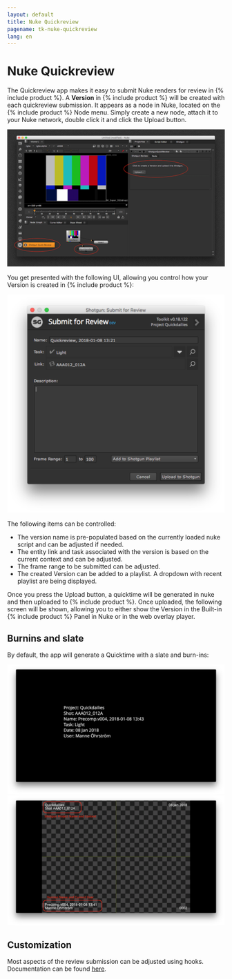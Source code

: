 ```yaml
---
layout: default
title: Nuke Quickreview
pagename: tk-nuke-quickreview
lang: en
---
```


# Nuke Quickreview

The Quickreview app makes it easy to submit Nuke renders for review in {% include product %}. A **Version** in {% include product %} will be created with each quickreview submission. It appears as a node in Nuke, located on the {% include product %} Node menu. Simply create a new node, attach it to your Nuke network, double click it and click the Upload button.

![Nuke overview](../images/apps/nuke-quickreview-nuke_ui.png)

You get presented with the following UI, allowing you control how your Version is created in {% include product %}:

![Submit UI](../images/apps/nuke-quickreview-submit.png)

The following items can be controlled:

- The version name is pre-populated based on the currently loaded nuke script and can be adjusted if needed.
- The entity link and task associated with the version is based on the current context and can be adjusted.
- The frame range to be submitted can be adjusted.
- The created Version can be added to a playlist. A dropdown with recent playlist are being displayed.

Once you press the Upload button, a quicktime will be generated in nuke and then uploaded to {% include product %}. Once uploaded, the following screen will be shown, allowing you to either show the Version in the Built-in {% include product %} Panel in Nuke or in the web overlay player.

## Burnins and slate

By default, the app will generate a Quicktime with a slate and burn-ins:

![Slate Example](../images/apps/nuke-quickreview-slate.png)
![Burnins Example](../images/apps/nuke-quickreview-burnins.png)

## Customization

Most aspects of the review submission can be adjusted using hooks. Documentation can be found [here](http://developer.shotgridsoftware.com/tk-nuke-quickreview).
